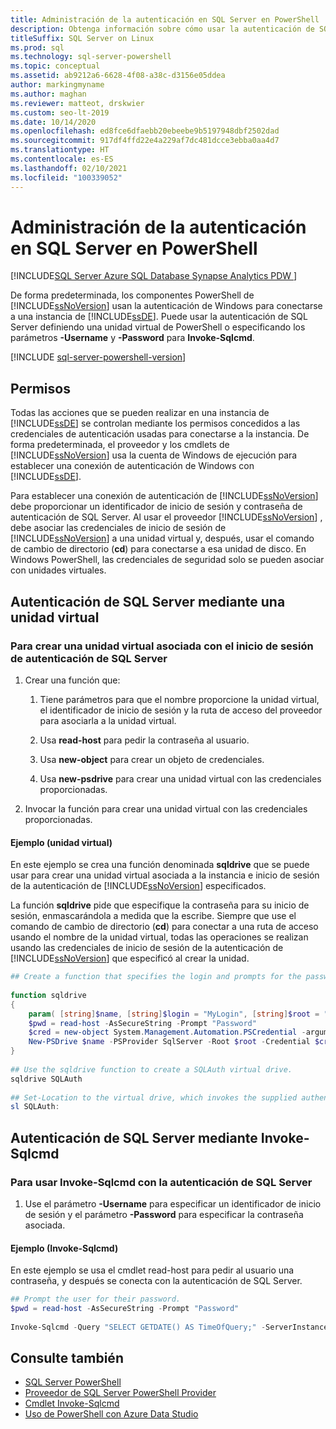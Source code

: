 ```yaml
---
title: Administración de la autenticación en SQL Server en PowerShell
description: Obtenga información sobre cómo usar la autenticación de SQL Server en lugar de la autenticación de Windows (el valor predeterminado) al conectarse a una instancia del motor de base de datos.
titleSuffix: SQL Server on Linux
ms.prod: sql
ms.technology: sql-server-powershell
ms.topic: conceptual
ms.assetid: ab9212a6-6628-4f08-a38c-d3156e05ddea
author: markingmyname
ms.author: maghan
ms.reviewer: matteot, drskwier
ms.custom: seo-lt-2019
ms.date: 10/14/2020
ms.openlocfilehash: ed8fce6dfaebb20ebeebe9b5197948dbf2502dad
ms.sourcegitcommit: 917df4ffd22e4a229af7dc481dcce3ebba0aa4d7
ms.translationtype: HT
ms.contentlocale: es-ES
ms.lasthandoff: 02/10/2021
ms.locfileid: "100339052"
---
```

# <a name="manage-authentication-to-sql-server-in-powershell"></a>Administración de la autenticación en SQL Server en PowerShell

[!INCLUDE[SQL Server Azure SQL Database Synapse Analytics PDW ](../includes/applies-to-version/sql-asdb-asdbmi-asa-pdw.md)]

De forma predeterminada, los componentes PowerShell de [!INCLUDE[ssNoVersion](../includes/ssnoversion-md.md)] usan la autenticación de Windows para conectarse a una instancia de [!INCLUDE[ssDE](../includes/ssde-md.md)]. Puede usar la autenticación de SQL Server definiendo una unidad virtual de PowerShell o especificando los parámetros **-Username** y **-Password** para **Invoke-Sqlcmd**.

[!INCLUDE [sql-server-powershell-version](../includes/sql-server-powershell-version.md)]

## <a name="permissions"></a>Permisos

Todas las acciones que se pueden realizar en una instancia de [!INCLUDE[ssDE](../includes/ssde-md.md)] se controlan mediante los permisos concedidos a las credenciales de autenticación usadas para conectarse a la instancia. De forma predeterminada, el proveedor y los cmdlets de [!INCLUDE[ssNoVersion](../includes/ssnoversion-md.md)] usa la cuenta de Windows de ejecución para establecer una conexión de autenticación de Windows con [!INCLUDE[ssDE](../includes/ssde-md.md)].  

Para establecer una conexión de autenticación de [!INCLUDE[ssNoVersion](../includes/ssnoversion-md.md)] debe proporcionar un identificador de inicio de sesión y contraseña de autenticación de SQL Server. Al usar el proveedor [!INCLUDE[ssNoVersion](../includes/ssnoversion-md.md)] , debe asociar las credenciales de inicio de sesión de [!INCLUDE[ssNoVersion](../includes/ssnoversion-md.md)] a una unidad virtual y, después, usar el comando de cambio de directorio (**cd**) para conectarse a esa unidad de disco. En Windows PowerShell, las credenciales de seguridad solo se pueden asociar con unidades virtuales.  

## <a name="sql-server-authentication-using-a-virtual-drive"></a>Autenticación de SQL Server mediante una unidad virtual

### <a name="to-create-a-virtual-drive-associated-with-a-sql-server-authentication-login"></a>Para crear una unidad virtual asociada con el inicio de sesión de autenticación de SQL Server

1. Crear una función que:

    1. Tiene parámetros para que el nombre proporcione la unidad virtual, el identificador de inicio de sesión y la ruta de acceso del proveedor para asociarla a la unidad virtual.

    2. Usa **read-host** para pedir la contraseña al usuario.  

    3. Usa **new-object** para crear un objeto de credenciales.  

    4. Usa **new-psdrive** para crear una unidad virtual con las credenciales proporcionadas.  

2. Invocar la función para crear una unidad virtual con las credenciales proporcionadas.  

#### <a name="example-virtual-drive"></a>Ejemplo (unidad virtual)

En este ejemplo se crea una función denominada **sqldrive** que se puede usar para crear una unidad virtual asociada a la instancia e inicio de sesión de la autenticación de [!INCLUDE[ssNoVersion](../includes/ssnoversion-md.md)] especificados.  
  
 La función **sqldrive** pide que especifique la contraseña para su inicio de sesión, enmascarándola a medida que la escribe. Siempre que use el comando de cambio de directorio (**cd**) para conectar a una ruta de acceso usando el nombre de la unidad virtual, todas las operaciones se realizan usando las credenciales de inicio de sesión de la autenticación de [!INCLUDE[ssNoVersion](../includes/ssnoversion-md.md)] que especificó al crear la unidad.  
  
```powershell
## Create a function that specifies the login and prompts for the password.  
  
function sqldrive  
{  
    param( [string]$name, [string]$login = "MyLogin", [string]$root = "SQLSERVER:\SQL\MyComputer\MyInstance" )  
    $pwd = read-host -AsSecureString -Prompt "Password"  
    $cred = new-object System.Management.Automation.PSCredential -argumentlist $login,$pwd  
    New-PSDrive $name -PSProvider SqlServer -Root $root -Credential $cred -Scope 1  
}  
  
## Use the sqldrive function to create a SQLAuth virtual drive.  
sqldrive SQLAuth
  
## Set-Location to the virtual drive, which invokes the supplied authentication credentials.  
sl SQLAuth:
```

## <a name="sql-server-authentication-using-invoke-sqlcmd"></a>Autenticación de SQL Server mediante Invoke-Sqlcmd

### <a name="to-use-invoke-sqlcmd-with-sql-server-authentication"></a>Para usar Invoke-Sqlcmd con la autenticación de SQL Server

1. Use el parámetro **-Username** para especificar un identificador de inicio de sesión y el parámetro **-Password** para especificar la contraseña asociada.  

#### <a name="example-invoke-sqlcmd"></a>Ejemplo (Invoke-Sqlcmd)

En este ejemplo se usa el cmdlet read-host para pedir al usuario una contraseña, y después se conecta con la autenticación de SQL Server.  

```powershell
## Prompt the user for their password.  
$pwd = read-host -AsSecureString -Prompt "Password"  
  
Invoke-Sqlcmd -Query "SELECT GETDATE() AS TimeOfQuery;" -ServerInstance "MyComputer\MyInstance" -Username "MyLogin" -Password $pwd  
```

## <a name="see-also"></a>Consulte también

- [SQL Server PowerShell](sql-server-powershell.md)
- [Proveedor de SQL Server PowerShell Provider](sql-server-powershell-provider.md)
- [Cmdlet Invoke-Sqlcmd](/powershell/module/sqlserver/invoke-sqlcmd)
- [Uso de PowerShell con Azure Data Studio](../azure-data-studio/extensions/powershell-extension.md)
